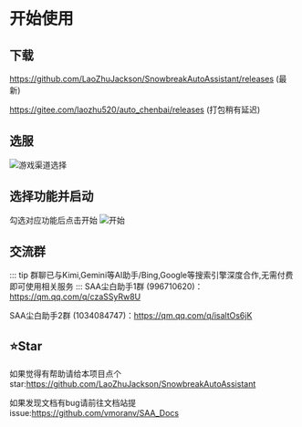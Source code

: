 # 开始使用
## 下载
https://github.com/LaoZhuJackson/SnowbreakAutoAssistant/releases (最新)

https://gitee.com/laozhu520/auto_chenbai/releases (打包稍有延迟)
## 选服
![游戏渠道选择](/selectchannel.png)
## 选择功能并启动
勾选对应功能后点击开始
![开始](/start.png)
## 交流群
::: tip
群聊已与Kimi,Gemini等AI助手/Bing,Google等搜索引擎深度合作,无需付费即可使用相关服务
:::
SAA尘白助手1群 (996710620)：https://qm.qq.com/q/czaSSyRw8U

SAA尘白助手2群 (1034084747)：https://qm.qq.com/q/isaltOs6jK
## ⭐Star
如果觉得有帮助请给本项目点个star:https://github.com/LaoZhuJackson/SnowbreakAutoAssistant

如果发现文档有bug请前往文档站提issue:https://github.com/vmoranv/SAA_Docs